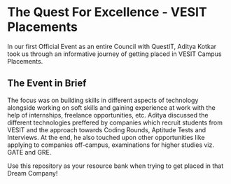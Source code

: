 # The Quest For Excellence - VESIT Placements

In our first Official Event as an entire Council with QuestIT, Aditya Kotkar took us through an informative journey of getting placed in VESIT Campus Placements. 

## The Event in Brief

The focus was on building skills in different aspects of technology alongside working on soft skills and gaining experience at work with the help of internships, freelance opportunities, etc. Aditya discussed the different technologies preffered by companies which recruit students from VESIT and the approach towards Coding Rounds, Aptitude Tests and Interviews. At the end, he also touched upon other opportunities like applying to companies off-campus, examinations for higher studies viz. GATE and GRE. 

Use this repository as your resource bank when trying to get placed in that Dream Company!
